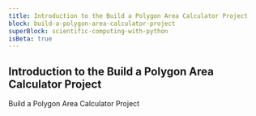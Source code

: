 ```yaml
---
title: Introduction to the Build a Polygon Area Calculator Project
block: build-a-polygon-area-calculator-project
superBlock: scientific-computing-with-python
isBeta: true
---
```


## Introduction to the Build a Polygon Area Calculator Project

Build a Polygon Area Calculator Project

